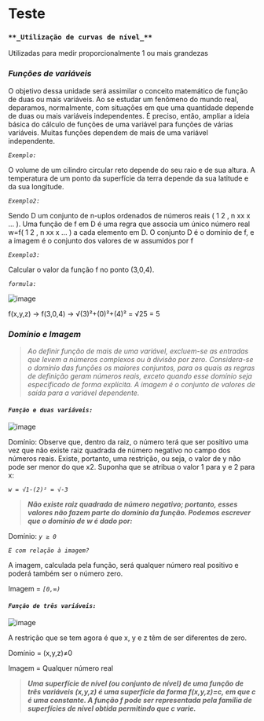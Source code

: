 # Teste

### `**_Utilização de curvas de nível_**`

Utilizadas para medir proporcionalmente 1 ou mais grandezas

### **_Funções de variáveis_**

O objetivo dessa unidade será assimilar o conceito matemático de função de duas ou mais
variáveis. Ao se estudar um fenômeno do mundo real, deparamos, normalmente, com situações
em que uma quantidade depende de duas ou mais variáveis independentes. É preciso, então,
ampliar a ideia básica do cálculo de funções de uma variável para funções de várias variáveis.
Muitas funções dependem de mais de uma variável independente.

_`Exemplo:`_

O volume de um cilindro circular reto depende do seu raio e de sua altura. A temperatura de um ponto da superfície da terra depende da sua latitude e da sua longitude.

_`Exemplo2:`_

Sendo D um conjunto de n-uplos ordenados de números reais ( 1 2 , n xx x … ). Uma função de f
em D é uma regra que associa um único número real w=f( 1 2 , n xx x … ) a cada elemento em D. O
conjunto D é o domínio de f, e a imagem é o conjunto dos valores de w assumidos por f

_`Exemplo3:`_

Calcular o valor da função f no ponto (3,0,4). 

_`formula:`_

![image](https://user-images.githubusercontent.com/41032795/134772569-7b1150b2-b605-4fef-9900-6391d85985b0.png)

f(x,y,z) -> f(3,0,4) -> √(3)²+(0)²+(4)² = √25 = 5

### **_Domínio e Imagem_**
> _Ao definir função de mais de uma variável, excluem-se as entradas que levem a números complexos ou à divisão por zero. Considera-se o domínio das funções os maiores conjuntos, para os quais as regras de definição geram números reais, exceto quando esse domínio seja especificado de forma explícita. A imagem é o conjunto de valores de saída para a variável dependente._

#### **_`Função e duas variáveis:`_**

![image](https://user-images.githubusercontent.com/41032795/134772643-eeaa26fb-1f81-482f-9c43-ecc955a54d84.png)

Domínio: Observe que, dentro da raiz, o número terá que ser positivo uma vez que não existe raiz quadrada de número negativo no campo dos números reais. Existe, portanto, uma restrição, ou seja, o valor de y não pode ser menor do que x2. Suponha que se atribua o valor 1 para y e 2 para x:

_`w = √1-(2)² = √-3`_

> **_Não existe raiz quadrada de número negativo; portanto, esses valores não fazem parte do domínio da função. Podemos escrever que o domínio de w é dado por:_**

Domínio: _`y ≥ 0`_

_`E com relação à imagem?`_

A imagem, calculada pela função, será qualquer número real positivo e poderá também ser
o número zero.

Imagem = _`[0,∞)`_


#### **_`Função de três variáveis:`_**

![image](https://cdn.discordapp.com/attachments/891308836810539071/891308877268799548/Screenshot_1.png)

A restrição que se tem agora é que x, y e z têm de ser diferentes de zero.

Domínio = (x,y,z)≠0

Imagem = Qualquer número real

> **_Uma superfície de nível (ou conjunto de nível) de uma função de três variáveis (x,y,z) é uma superfície da forma f(x,y,z)=c, em que c é uma constante. A função f pode ser representada pela família de superfícies de nível obtida permitindo que c varie._**
